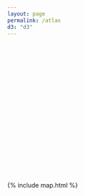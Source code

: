 ```yaml
---
layout: page
permalink: /atlas
d3: "d3"
---
```



<svg id="my_dataviz" width="400" height="300"></svg>

<script>

// The svg
var svg = d3.select("svg"),
    width = +svg.attr("width"),
    height = +svg.attr("height");

// Map and projection
var projection = d3.geoNaturalEarth1()
    .scale(width / 1.3 / Math.PI)
    .translate([width / 2, height / 2])

// Load external data and boot
d3.json("https://raw.githubusercontent.com/holtzy/D3-graph-gallery/master/DATA/world.geojson", function(data){

    // Draw the map
    svg.append("g")
        .selectAll("path")
        .data(data.features)
        .enter().append("path")
            .attr("fill", "#69b3a2")
            .attr("d", d3.geoPath()
                .projection(projection)
            )
            .style("stroke", "#fff")
})

</script>

{% include map.html %}
